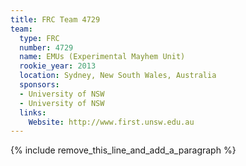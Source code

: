 ```yaml
---
title: FRC Team 4729
team:
  type: FRC
  number: 4729
  name: EMUs (Experimental Mayhem Unit)
  rookie_year: 2013
  location: Sydney, New South Wales, Australia
  sponsors:
  - University of NSW
  - University of NSW
  links:
    Website: http://www.first.unsw.edu.au
---
```


{% include remove_this_line_and_add_a_paragraph %}